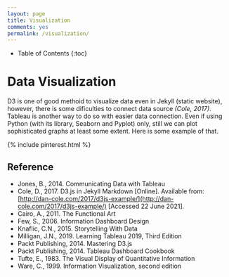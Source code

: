 ```yaml
---
layout: page
title: Visualization
comments: yes
permalink: /visualization/
---
```


* Table of Contents
{:toc}

# Data Visualization

D3 is one of good methoid to visualize data even in Jekyll (static website), however, there is some dificulties to connect data source <cite>(Cole, 2017)</cite>. Tableau is another way to do so with easier data connection. Even if using Python (with its library, Seaborn and Pyplot) only, still we can plot sophisticated graphs at least some extent. Here is some example of that.

{% include pinterest.html %}

## Reference
* Jones, B., 2014. Communicating Data with Tableau
* Cole, D., 2017. D3.js in Jekyll Markdown [Online]. Available from: [http://dan-cole.com/2017/d3js-example/](http://dan-cole.com/2017/d3js-example/) [Accessed 22 June 2021].
* Cairo, A., 2011. The Functional Art
* Few, S., 2006. Information Dashboard Design
* Knaflic, C.N., 2015. Storytelling With Data
* Milligan, J.N., 2019. Learning Tableau 2019, Third Edition
* Packt Publishing, 2014. Mastering D3.js
* Packt Publishing, 2014. Tableau Dashboard Cookbook
* Tufte, E., 1983. The Visual Display of Quantitative Information
* Ware, C., 1999. Information Visualization, second edition
